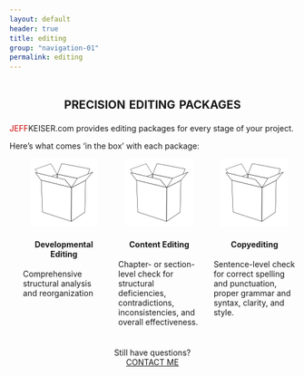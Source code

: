 ```yaml
---
layout: default
header: true
title: editing
group: "navigation-01"
permalink: editing
---
```


<div style="text-align: center">

<h1 style="font-variant: small-caps">precision editing packages</h1>
</div>

<span style="font-family: 'Arial', sans-serif'"><span style="color: #cc0000">JEFF</span>KEISER.com</span> provides editing packages for every stage of your project.






Here’s what comes ‘in the box’ with each package:


<ul style="list-style: none; margin: 0; display: inline-block; text-align: center">

<li style="display: inline-block; float: left; width: 30%; margin-right: 5%"><img src="/assets/images/box.svg" style="display: inline-block">

<h4>Developmental Editing</h4>

<p style="text-align: left">Comprehensive structural analysis and reorganization</p>
</li>

<li style="display: inline-block; width: 30%; float: left">

<img src="/assets/images/box.svg" style="display: inline-block">

<h4>Content Editing</h4>

<p style="text-align: left">Chapter- or section-level check for structural deficiencies, contradictions, inconsistencies, and overall effectiveness.</p>
</li>

<li style="display: inline-block; width: 30%; float: left; margin-left: 5%"><img src="/assets/images/box.svg" style="display: inline-block">

<h4>Copyediting</h4>

<p style="text-align: left">Sentence-level check for correct spelling and punctuation, proper grammar and syntax, clarity, and style.</p>
</li>
</ul>




<div style="text-align: center; margin-top: 20px">
<span style="display: block">Still have questions?</span><a href="mailto:info@jeffkeiser.com"><span class="contact-button">CONTACT ME</span></a>
</div>